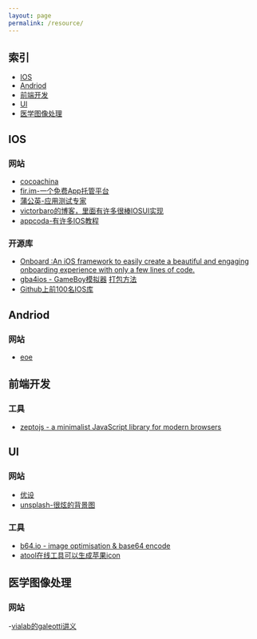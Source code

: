 ```yaml
---
layout: page
permalink: /resource/
---
```


索引
--

* [IOS](#ios)
* [Andriod](#andriod)
* [前端开发](#front)
* [UI](#ui)
* [医学图像处理](#ip)

<h2 id="ios">IOS</h2>

### 网站

- [cocoachina](http://www.cocoachina.com/)
- [fir.im-一个免费App托管平台](http://fir.im/plaza)
- [蒲公英-应用测试专家](http://www.pgyer.com/)
- [victorbaro的博客，里面有许多很棒IOSUI实现](http://victorbaro.com/)
- [appcoda-有许多IOS教程](http://www.appcoda.com/)

### 开源库
- [Onboard :An iOS framework to easily create a beautiful and engaging onboarding experience with only a few lines of code.](https://github.com/mamaral/Onboard)
- [gba4ios - GameBoy模拟器](https://bitbucket.org/rileytestut/gba4ios) [打包方法](http://bouk.co/blog/sideload-iphone/)
- [Github上前100名IOS库](https://github.com/Aufree/trip-to-iOS/blob/master/Top-100.md)


<h2 id="andriod">Andriod</h2>

### 网站

- [eoe](http://www.eoeandroid.com/)

<h2 id="front">前端开发</h2>

### 工具

- [zeptojs - a minimalist JavaScript library for modern browsers](http://www.zeptojs.cn)

<h2 id="ui">UI</h2>

### 网站

- [优设](http://www.uisdc.com/)
- [unsplash-很炫的背景图](https://unsplash.com/)

### 工具

- [b64.io - image optimisation & base64 encode](http://b64.io/)
- [atool在线工具可以生成苹果icon](http://www.atool.org/)

<h2 id="ip">医学图像处理</h2>

### 网站

-[vialab的galeotti讲义](http://www.vialab.org/galeotti/methods_course/)

